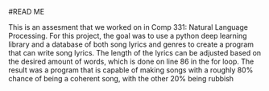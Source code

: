 #READ ME

This is an assesment that we worked on in Comp 331: Natural Language Processing.  For this project, the goal was to use a python deep learning library and a database of both song lyrics and genres to create a program that can write song lyrics.  The length of the lyrics can be adjusted based on the desired amount of words, which is done on line 86 in the for loop.  The result was a program that is capable of making songs with a roughly 80% chance of being a coherent song, with the other 20% being rubbish
